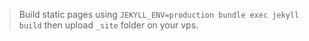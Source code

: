 > Build static pages using ```JEKYLL_ENV=production bundle exec jekyll build``` then upload `_site` folder on your vps.
